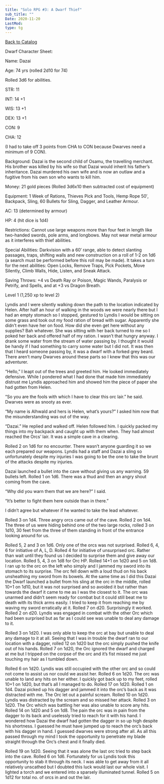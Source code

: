 ```yaml
---
title: "Solo RPG #3: A Dwarf Thief"
sub_title: ""
Date: 2020-11-20
LastMod:
type: tg
---
```


[Back to Catalog](https://otaking.xyz/index.html)

Dwarf Character Sheet:

Name: Dazai

Age: 74 yrs (rolled 2d10 for 74)

Rolled 3d6 for abilities.

STR: 11

INT: 14 +1

WIS: 13 +1

DEX: 13 +1

CON: 9

CHA: 12

(I had to take off 3 points from CHA to CON because Dwarves need a minimum of 9 CON).

Background: Dazai is the second child of Osamu, the travelling merchant. His brother was killed by his wife so that Dazai would inherit his father’s inheritance. Dazai murdered his own wife and is now an outlaw and a fugitive from his own son who wants to kill him.

Money: 21 gold pieces (Rolled 3d6x10 then subtracted cost of equipment)

Equipment: 1 Week of Rations, Thieves Pick and Tools, Hemp Rope 50′, Backpack, Sling, 60 Bullets for Sling, Dagger, and Leather Armour.

AC: 13 (determined by armour)

HP: 4 (hit dice is 1d4)

Restrictions: Cannot use large weapons more than four feet in length like two-handed swords, pole arms, and longbows. May not wear metal armour as it interferes with thief abilities.

Special Abilities: Darkvision with a 60′ range, able to detect slanting passages, traps, shifting walls and new construction on a roll of 1-2 on 1d6 (a search must be performed before this roll may be made). It takes a turn for the next abilities: Open Locks, Remove Traps, Pick Pockets, Move Silently, Climb Walls, Hide, Listen, and Sneak Attack.

Saving Throws: +4 vs Death Ray or Poison, Magic Wands, Paralysis or Petrify, and Spells, and at +3 vs Dragon Breath.

Level 1 (1,250 xp to level 2)

Lyndis and I were silently walking down the path to the location indicated by Helen. After half an hour of walking in the woods we were nearly there but I had an empty stomach so I stopped, gestured to Lyndis I would be sitting on some grass and took out my food ration of bread with sugar. Apparently she didn’t even have her on food. How did she even get here without any supplies? Bah whatever. She was sitting with her back turned to me so I poked her back and offered half of my ration. I wasn’t that hungry anyway. I drank some water from the stream of water passing by. I thought it would be handy if I had something to carry some water but I did not. It was then that I heard someone passing by, it was a dwarf with a forked grey beard. There aren’t many Dwarves around these parts so I knew that this was our adventurer.

“Hello,” I leapt out of the trees and greeted him. He looked immediately defensive. While I pondered what I had done that made him immediately distrust me Lyndis approached him and showed him the piece of paper she had gotten from Helen.

“So you are the fools with which I have to clear this orc lair.” he said. Dwarves were as snooty as ever.

“My name is Alhwald and hers is Helen, what’s yours?” I asked him now that the misunderstanding was out of the way.

“Dazai.” He replied and walked off. Helen followed him. I quickly packed my things into my backpack and caught up with them when. They had almost reached the Orcs’ lair. It was a simple cave in a clearing.

Rolled 2 on 1d6 for no encounter. There wasn’t anyone guarding it so we each prepared our weapons. Lyndis had a staff and Dazai a sling so unfortunately despite my injuries I was going to be the one to take the brunt of the attacks despite my injuries.

Dazai launched a bullet into the cave without giving us any warning. 59 bullets left. Rolled 1 on 1d6. There was a thud and then an angry shout coming from the cave.

“Why did you warn them that we are here?” I said.

“It’s better to fight them here outside than in there.”

I didn’t agree but whatever if he wanted to take the lead whatever.

Rolled 3 on 1d4. Three angry orcs came out of the cave. Rolled 2 on 1d4. The three of us were hiding behind one of the two large rocks, rolled 3 on 1d10, 30 feet from the three of them standing in front of the entrance looking around for us.

Rolled 5, 2 and 3 on 1d6. Only one of the orcs was not surprised. Rolled 6, 4, 6 for initiative of A, L, D. Rolled 4 for initiative of unsurprised orc. Rather than wait until they found us I decided to surprise them and give away our location. Rolled 5, 4, 3 on 1d8 for Orc HP. Rolled 14+1 on 1d20 and 5 on 1d8. I ran up to the orc on the left who simply and I jammed my sword into its stomach to its surprise. The orc fell down with a loud thud on his back unsheathing my sword from its bowels. At the same time as I did this Dazai the Dwarf launched a bullet from his sling at the orc in the middle, rolled 10+1 on 1d10, but it was not surprised and so avoided it but rather than towards the dwarf it came to me as I was the closest to it. The orc was unarmed and didn’t seem ready for combat but it could still beat me to death with its thick arms easily. I tried to keep it from reaching me by waving my sword erratically at it. Rolled 7 on d20. Surprisingly it worked. Rolled 2 on d20. Lyndis was engaged in combat with the other Orc which had been surprised but as far as I could see was unable to deal any damage to it.

Rolled 3 on 1d20. I was only able to keep the orc at bay but unable to deal any damage to it at all. Seeing that I was in trouble the dwarf ran to our location with a dagger, rolled 12 on 1d20 but the orc simply pushed the knife out of his hands. Rolled 7 on 1d20, the Orc ignored the dwarf and charged at me but I tripped on the corpse of the orc and it’s fist missed me just touching my hair as I tumbled down.

Rolled 6 on 1d20. Lyndis was still occupied with the other orc and so could not come to assist us nor could we assist her. Rolled 6 on 1d20. The orc was unable to land any hits on her either. I quickly got back up to my feet, rolled 10+1 on 1d20, but that’s all I managed to do. Rolled 17 on 1d20. Rolled 1 on 1d4. Dazai picked up his dagger and jammed it into the orc’s back as it was distracted with me. The Orc let out a painful scream. Rolled 10 on 1d20. Lyndis was distracted by the scream and so missed her attack. Rolled 3 on 1d20. The Orc which was battling her was also unable to score any hits. Rolled 14 on 1d20 and 5 on 1d8. The pain the orc was in pain from the dagger to its back and uselessly tried to reach for it with his hand. I wondered how Dazai the dwarf had gotten the dagger in so up high despite his shortness. I guessed he must have jumped up to reach the orc’s back with his dagger in hand. I guessed dwarves were strong after all. As all this passed through my mind I took the opportunity to penetrate my blade straight through the Orc’s chest and it finally died.

Rolled 19 on 1d20. Seeing that it was alone the last orc tried to step back into the cave. Rolled 6 on 1d6. Fortunately for us Lyndis took this opportunity to stab it through its neck. I was able to get away from it all relatively unscathed but I doubted this luck would last our whole visit. I lighted a torch and we entered into a sparsely illuminated tunnel. Rolled 5 on 1d12 for total no. of orcs in and out the lair.
